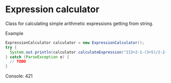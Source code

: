 # Expression calculator
Class for calculating simple arithmetic expressions getting from string.

Example
```java
ExpressionCalculator calculator = new ExpressionCalculator();
try {
  System.out.println(calculator.calculateExpression("213+2-1-(3+5)/2-2+213+1-1"));
} catch (ParseException e) {			
  // TODO
}
```
Console:
421
